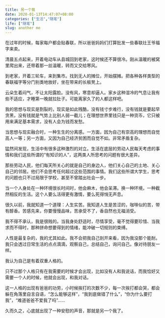 ```yaml
---
title: 另一个我
date: 2020-01-13T14:47:07+08:00
categories: ["生活","随笔"]
life: ["随笔"]
slug: another me
---
```


在过年的时候，每家每户都会贴春联，所以爸爸妈妈们打算批发一些春联灶王爷福字来卖。

清晨五点起来，开着电动车从县城回到老家，这时候还不算很冷。刚从温暖的被窝里爬出来，还带着那一丝温暖，转而又交给寒风。

到老家，开着三轮车，来到集市。找到无人的摊位，开始摆摊。把各种各样类型的春联福字等分门别类地放好，坐在带来的长板凳上。

云朵生着闷气，不让太阳露脸。没有风，寒意却逼人。家乡这种湿冷的气息让我有些不适应，才睡第一晚就拉肚子。可能离家久了的人都这样吧。

我的思想与现实是割裂的，现实是如此残酷，没有钱寸步难行，没有钱就是要起早贪黑，没有钱就是气势上比别人弱一截儿；在理想世界里钱只是一种货币，它只被用来满足基本需求，没有人会为钱而发愁。

当思想与现实融合时，一种生生的分离感。一方面，因为自己有崇高的理想而自觉高人一等；另一方面，又因为自己经济贫困而自觉不如。非常矛盾复杂。

猛然间发现，生活中有很多这种激烈的对立。生活在底层的劳动人民每天考虑的事情和我们这些所谓的“有知识的人”，这两类人所思考的问题有很大差异。

那些劳动人民，他们每天所关心的就是自己的身边人，他们关心自己的土地、关心自己的邻居。他们不会思考任何超过这些范围的事情。我们这些所谓大学生，思考的问题也只不过局限于学校，甚至不曾踏出社会一步。

当一个人身处在一种环境很长时间时，他会麻木，他会呆滞。换一种环境，一种截然相反的生活。这个人要么活得更有激情，要么死得悄无声息。

很久以前，我就知道一个道理：人生实苦。我知道人生是苦涩的，咖啡似的苦，带有醇香。苦感先来，你要慢慢品味，苦承受不了，香自然也无福消受。

我不得不承认，我是很贱的。当我身处舒适时，尽情享受，毫不觉得要珍惜、当我求而不得时，那种拼命想要得到的情绪，能冲破一切规则的束缚。

人性是最复杂的，我的尤其如此。我不会把我自己剖开来看，因为我没那个能耐。我只会透过日常生活的点点滴滴，观察自己，总结自己，询问自己。像对待朋友一样。

我认为自己是有着双重人格的。

只不过那个人格只有在我需要的时候才会出现，比如没有人和我说话，而我恰好又需要一个人的时候，他就会出现，和我对话。

这一人格的出现有爸爸的功劳，小时候挨打的次数不少，每一次挨打都会哭，都会躲在角落里自言自语，“怎么能够这样”，“我到底做错了什么”，“你为什么要打我”，“难道爸爸不爱我了吗”……

久而久之，心底就出现了一种安慰的声音，那就是另一个我了。 
